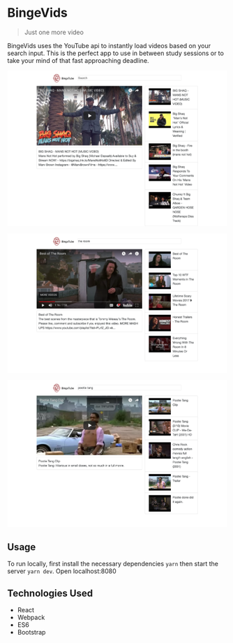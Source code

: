# BingeVids
> Just one more video

BingeVids uses the YouTube api to instantly load videos based on your search input. This is the perfect app to use in between study sessions or to take your mind of that fast approaching deadline.

![](./public/images/quickmafs.png)

![](./public/images/ididnot.png)

![](./public/images/pootie.png)


## Usage
To run locally, first install the necessary dependencies ```yarn``` then start the server ```yarn dev```. Open localhost:8080

## Technologies Used
* React
* Webpack
* ES6
* Bootstrap
